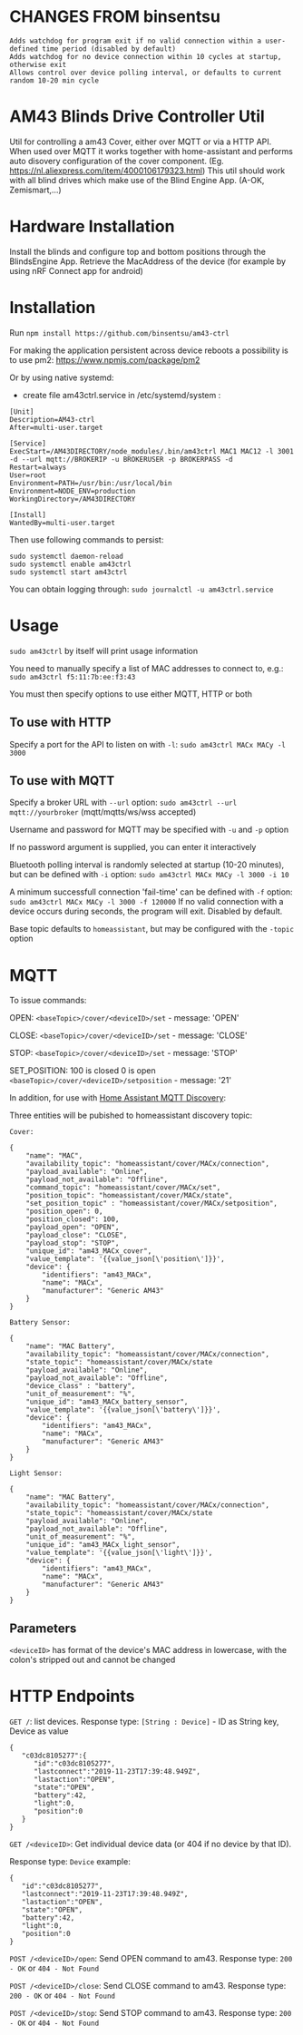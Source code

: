 # CHANGES FROM binsentsu
```
Adds watchdog for program exit if no valid connection within a user-defined time period (disabled by default)
Adds watchdog for no device connection within 10 cycles at startup, otherwise exit
Allows control over device polling interval, or defaults to current random 10-20 min cycle
```

# AM43 Blinds Drive Controller Util
Util for controlling a am43 Cover, either over MQTT or via a HTTP API. When used over MQTT it works together with home-assistant and performs auto disovery configuration of the cover component.
(Eg. https://nl.aliexpress.com/item/4000106179323.html)
This util should work with all blind drives which make use of the Blind Engine App. (A-OK, Zemismart,...)

# Hardware Installation
Install the blinds and configure top and bottom positions through the BlindsEngine App.
Retrieve the MacAddress of the device (for example by using nRF Connect app for android)

# Installation
Run `npm install https://github.com/binsentsu/am43-ctrl`

For making the application persistent across device reboots a possibility is to use pm2:
https://www.npmjs.com/package/pm2

Or by using native systemd:

- create file am43ctrl.service in /etc/systemd/system :
```
[Unit]
Description=AM43-ctrl
After=multi-user.target

[Service]
ExecStart=/AM43DIRECTORY/node_modules/.bin/am43ctrl MAC1 MAC12 -l 3001 -d --url mqtt://BROKERIP -u BROKERUSER -p BROKERPASS -d
Restart=always
User=root
Environment=PATH=/usr/bin:/usr/local/bin
Environment=NODE_ENV=production
WorkingDirectory=/AM43DIRECTORY

[Install]
WantedBy=multi-user.target
```
Then use following commands to persist:

```
sudo systemctl daemon-reload
sudo systemctl enable am43ctrl
sudo systemctl start am43ctrl
```

You can obtain logging through:
`sudo journalctl -u am43ctrl.service`

# Usage
`sudo am43ctrl` by itself will print usage information

You need to manually specify a list of MAC addresses to connect to, e.g.: `sudo am43ctrl f5:11:7b:ee:f3:43`


You must then specify options to use either MQTT, HTTP or both

## To use with HTTP
Specify a port for the API to listen on with `-l`:
`sudo am43ctrl MACx MACy -l 3000`

## To use with MQTT
Specify a broker URL with `--url` option:
`sudo am43ctrl --url mqtt://yourbroker` (mqtt/mqtts/ws/wss accepted)

Username and password for MQTT may be specified with `-u` and `-p` option

If no password argument is supplied, you can enter it interactively

Bluetooth polling interval is randomly selected at startup (10-20 minutes), but can be defined with `-i` option:
`sudo am43ctrl MACx MACy -l 3000 -i 10`

A minimum successfull connection 'fail-time' can be defined with `-f` option:
`sudo am43ctrl MACx MACy -l 3000 -f 120000`
If no valid connection with a device occurs during <fail-time> seconds, the program will exit. Disabled by default.

Base topic defaults to `homeassistant`, but may be configured with the `-topic` option


# MQTT
To issue commands:

OPEN: `<baseTopic>/cover/<deviceID>/set` - message: 'OPEN'

CLOSE: `<baseTopic>/cover/<deviceID>/set` - message: 'CLOSE'

STOP: `<baseTopic>/cover/<deviceID>/set` - message: 'STOP'

SET_POSITION: 
100 is closed
0 is open
`<baseTopic>/cover/<deviceID>/setposition` - message: '21'

In addition, for use with [Home Assistant MQTT Discovery](https://www.home-assistant.io/docs/mqtt/discovery/):

Three entities will be pubished to homeassistant discovery topic:

```
Cover: 

{
    "name": "MAC",
    "availability_topic": "homeassistant/cover/MACx/connection",
    "payload_available": "Online",
    "payload_not_available": "Offline",
    "command_topic": "homeassistant/cover/MACx/set",
    "position_topic": "homeassistant/cover/MACx/state",
    "set_position_topic" : "homeassistant/cover/MACx/setposition",
    "position_open": 0,
    "position_closed": 100,
    "payload_open": "OPEN",
    "payload_close": "CLOSE",
    "payload_stop": "STOP",
    "unique_id": "am43_MACx_cover",
    "value_template": '{{value_json[\'position\']}}',
    "device": {
        "identifiers": "am43_MACx",
        "name": "MACx",
        "manufacturer": "Generic AM43"
    }
}

Battery Sensor:

{
    "name": "MAC Battery",
    "availability_topic": "homeassistant/cover/MACx/connection",
    "state_topic": "homeassistant/cover/MACx/state
    "payload_available": "Online",
    "payload_not_available": "Offline",
    "device_class" : "battery",
    "unit_of_measurement": "%",
    "unique_id": "am43_MACx_battery_sensor",
    "value_template": '{{value_json[\'battery\']}}',
    "device": {
        "identifiers": "am43_MACx",
        "name": "MACx",
        "manufacturer": "Generic AM43"
    }
}

Light Sensor:

{
    "name": "MAC Battery",
    "availability_topic": "homeassistant/cover/MACx/connection",
    "state_topic": "homeassistant/cover/MACx/state
    "payload_available": "Online",
    "payload_not_available": "Offline",
    "unit_of_measurement": "%",
    "unique_id": "am43_MACx_light_sensor",
    "value_template": '{{value_json[\'light\']}}',
    "device": {
        "identifiers": "am43_MACx",
        "name": "MACx",
        "manufacturer": "Generic AM43"
    }
}

```

## Parameters

`<deviceID>` has format of the device's MAC address in lowercase, with the colon's stripped out and cannot be changed


# HTTP Endpoints

`GET /`: list devices.
Response type: `[String : Device]` - ID as String key, Device as value
```
{
   "c03dc8105277":{
      "id":"c03dc8105277",
      "lastconnect":"2019-11-23T17:39:48.949Z",
      "lastaction":"OPEN",
      "state":"OPEN",
      "battery":42,
      "light":0,
      "position":0
   }
}
```

`GET /<deviceID>`: Get individual device data (or 404 if no device by that ID).

Response type: `Device` example:
```
{
   "id":"c03dc8105277",
   "lastconnect":"2019-11-23T17:39:48.949Z",
   "lastaction":"OPEN",
   "state":"OPEN",
   "battery":42,
   "light":0,
   "position":0
}
```

`POST /<deviceID>/open`: Send OPEN command to am43. Response type: `200 - OK` or `404 - Not Found`

`POST /<deviceID>/close`: Send CLOSE command to am43. Response type: `200 - OK` or `404 - Not Found`

`POST /<deviceID>/stop`: Send STOP command to am43. Response type: `200 - OK` or `404 - Not Found`
